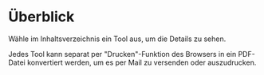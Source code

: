 # Überblick

Wähle im Inhaltsverzeichnis ein Tool aus, um die Details zu sehen.

Jedes Tool kann separat per "Drucken"-Funktion des Browsers in ein PDF-Datei konvertiert werden, um es per Mail zu versenden oder auszudrucken.
